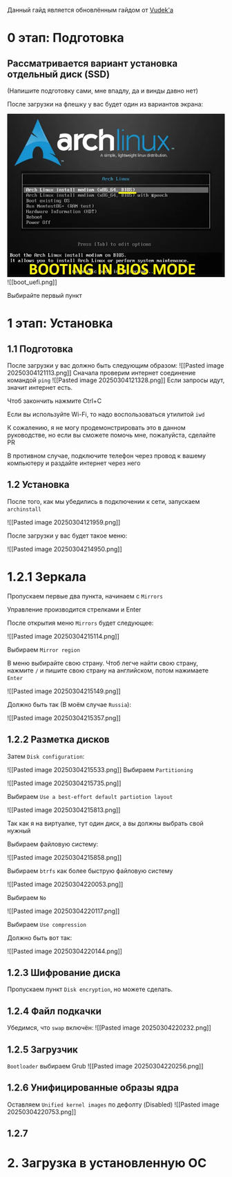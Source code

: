 Данный гайд является обновлённым гайдом от [Vudek'a](https://osu.ppy.sh/u/Vudek)
# 0 этап: Подготовка
## Рассматривается вариант установка отдельный диск (SSD)

(Напишите подготовку сами, мне впадлу, да и винды давно нет)

После загрузки на флешку у вас будет один из вариантов экрана:

![boot_bios.png](photos/boot_bios.png)
![[boot_uefi.png]]

Выбирайте первый пункт
# 1 этап: Установка
## 1.1 Подготовка
После загрузки у вас должно быть следующим образом:
![[Pasted image 20250304121113.png]]
Сначала проверим интернет соединение командой `ping`
![[Pasted image 20250304121328.png]]
Если запросы идут, значит интернет есть.

Чтоб закончить нажмите Ctrl+C

Если вы используйте Wi-Fi, то надо воспользоваться утилитой `iwd`

К сожалению, я не могу продемонстрировать это в данном руководстве, но если вы сможете помочь мне, пожалуйста, сделайте PR

В противном случае, подключите телефон через провод к вашему компьютеру и раздайте интернет через него
## 1.2 Установка
После того, как мы убедились в подключении к сети, запускаем `archinstall`

![[Pasted image 20250304121959.png]]

После загрузки у вас будет такое меню:

![[Pasted image 20250304214950.png]]
# 1.2.1 Зеркала
Пропускаем первые два пункта, начинаем с `Mirrors`

Управление производится стрелками и Enter

После открытия меню `Mirrors` будет следующее:

![[Pasted image 20250304215114.png]]

Выбираем `Mirror region`

В меню выбирайте свою страну. Чтоб легче найти свою страну, нажмите `/` и пишите свою страну на английском, потом нажимаете `Enter`

![[Pasted image 20250304215149.png]]

Должно быть так (В моём случае `Russia`):

![[Pasted image 20250304215357.png]]
## 1.2.2 Разметка дисков
Затем `Disk configuration`:

![[Pasted image 20250304215533.png]]
Выбираем `Partitioning`

![[Pasted image 20250304215735.png]]

Выбираем `Use a best-effort default partiotion layout`

![[Pasted image 20250304215813.png]]

Так как я на виртуалке, тут один диск, а вы должны выбрать свой нужный

Выбираем файловую систему:

![[Pasted image 20250304215858.png]]

Выбираем `btrfs` как более быструю файловую систему

![[Pasted image 20250304220053.png]]

Выбираем `No`

![[Pasted image 20250304220117.png]]

Выбираем `Use compression`

Должно быть вот так:

![[Pasted image 20250304220144.png]]
## 1.2.3 Шифрование диска
Пропускаем пункт `Disk encryption`, но можете сделать.
## 1.2.4 Файл подкачки
Убедимся, что `swap` включён:
![[Pasted image 20250304220232.png]]
## 1.2.5 Загрузчик
`Bootloader` выбираем Grub
![[Pasted image 20250304220256.png]]
## 1.2.6 Унифицированные образы ядра
Оставляем `Unified kernel images` по дефолту (Disabled)
![[Pasted image 20250304220753.png]]
## 1.2.7 
# 2. Загрузка в установленную ОС
